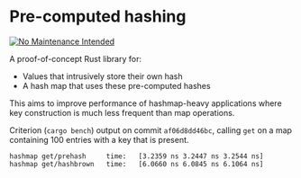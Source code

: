 # Pre-computed hashing

[![No Maintenance Intended](http://unmaintained.tech/badge.svg)](http://unmaintained.tech/)

A proof-of-concept Rust library for:

* Values that intrusively store their own hash
* A hash map that uses these pre-computed hashes

This aims to improve performance of hashmap-heavy applications
where key construction is much less frequent than map operations.

Criterion (`cargo bench`) output on commit `af06d8dd46bc`,
calling `get` on a map containing 100 entries with a key that is present.

```
hashmap get/prehash     time:   [3.2359 ns 3.2447 ns 3.2544 ns]
hashmap get/hashbrown   time:   [6.0660 ns 6.0845 ns 6.1064 ns]
```
